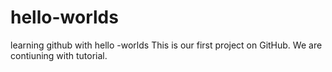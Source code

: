 # hello-worlds
learning github with hello -worlds
This is our first project on GitHub.
We are contiuning with tutorial.
